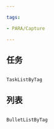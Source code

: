```yaml
---

tags:

- PARA/Capture

---
```


## 任务

```PeriodicPARA

TaskListByTag

```

  

## 列表

```PeriodicPARA

BulletListByTag

```